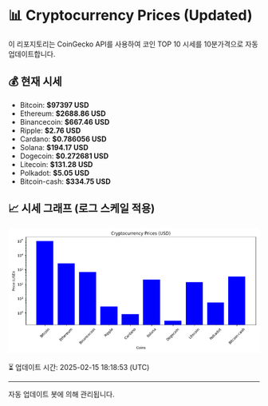 
# 📊 Cryptocurrency Prices (Updated)

이 리포지토리는 CoinGecko API를 사용하여 코인 TOP 10 시세를 10분가격으로 자동 업데이트합니다.

## 💰 현재 시세
- Bitcoin: **$97397 USD**
- Ethereum: **$2688.86 USD**
- Binancecoin: **$667.46 USD**
- Ripple: **$2.76 USD**
- Cardano: **$0.786056 USD**
- Solana: **$194.17 USD**
- Dogecoin: **$0.272681 USD**
- Litecoin: **$131.28 USD**
- Polkadot: **$5.05 USD**
- Bitcoin-cash: **$334.75 USD**

## 📈 시세 그래프 (로그 스케일 적용)
![Crypto Prices](crypto_prices.png)

⏳ 업데이트 시간: 2025-02-15 18:18:53 (UTC)

---
자동 업데이트 봇에 의해 관리됩니다.
